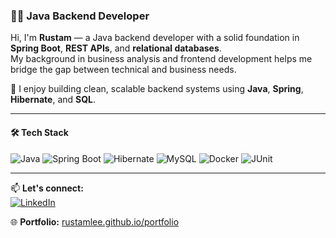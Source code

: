 ### 👨‍💻 Java Backend Developer

Hi, I'm **Rustam** — a Java backend developer with a solid foundation in **Spring Boot**, **REST APIs**, and **relational databases**.  
My background in business analysis and frontend development helps me bridge the gap between technical and business needs.

🚀 I enjoy building clean, scalable backend systems using **Java**, **Spring**, **Hibernate**, and **SQL**.


---

#### 🛠️ Tech Stack  
![Java](https://img.shields.io/badge/-Java-007396?style=flat-square&logo=java&logoColor=white) ![Spring Boot](https://img.shields.io/badge/-Spring%20Boot-6DB33F?style=flat-square&logo=springboot&logoColor=white) ![Hibernate](https://img.shields.io/badge/-Hibernate-59666C?style=flat-square&logo=hibernate&logoColor=white) ![MySQL](https://img.shields.io/badge/-MySQL-4479A1?style=flat-square&logo=mysql&logoColor=white) ![Docker](https://img.shields.io/badge/-Docker-2496ED?style=flat-square&logo=docker&logoColor=white) ![JUnit](https://img.shields.io/badge/-JUnit-25A162?style=flat-square&logo=junit5&logoColor=white)

---

📫 **Let's connect:**  
[![LinkedIn](https://img.shields.io/badge/-LinkedIn-0077B5?style=for-the-badge&logo=linkedin&logoColor=white)](https://www.linkedin.com/in/rustam-sagaddinov)

🌐 **Portfolio:** [rustamlee.github.io/portfolio](https://rustamlee.github.io/portfolio)
